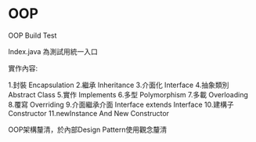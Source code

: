 # OOP
OOP Build Test


Index.java 為測試用統一入口

實作內容:

1.封裝 Encapsulation
2.繼承 Inheritance
3.介面化 Interface 
4.抽象類別 Abstract Class
5.實作 Implements
6.多型 Polymorphism
7.多載 Overloading
8.覆寫 Overriding
9.介面繼承介面 Interface extends Interface
10.建構子 Constructor
11.newInstance And New Constructor


OOP架構釐清，於內部Design Pattern使用觀念釐清
